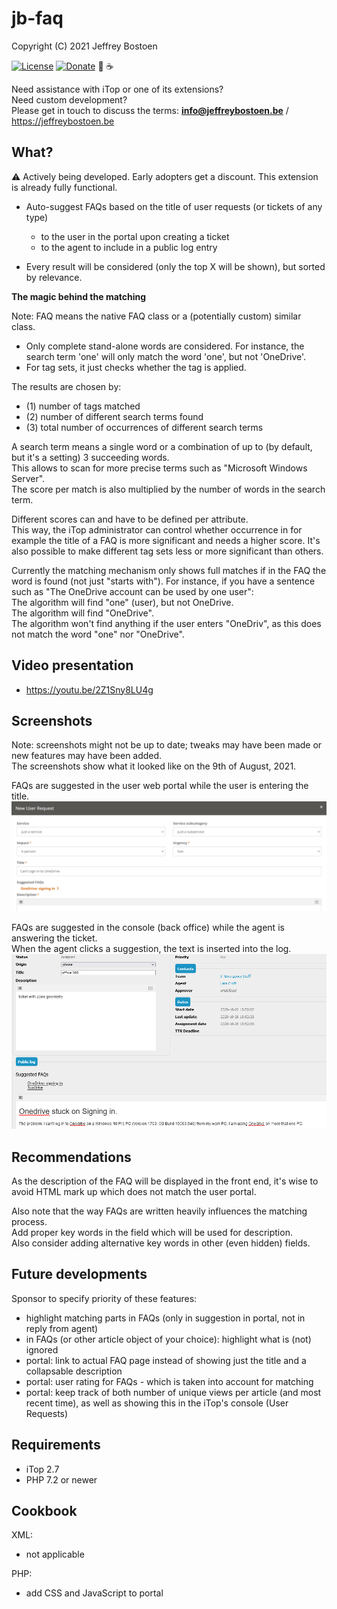 # jb-faq

Copyright (C) 2021 Jeffrey Bostoen

[![License](https://img.shields.io/github/license/jbostoen/iTop-custom-extensions)](https://github.com/jbostoen/iTop-custom-extensions/blob/master/license.md)
[![Donate](https://img.shields.io/badge/Donate-PayPal-green.svg)](https://www.paypal.me/jbostoen)
🍻 ☕

Need assistance with iTop or one of its extensions?  
Need custom development?  
Please get in touch to discuss the terms: **info@jeffreybostoen.be** / https://jeffreybostoen.be

## What?

⚠ Actively being developed. Early adopters get a discount. This extension is already fully functional.

* Auto-suggest FAQs based on the title of user requests (or tickets of any type)
  * to the user in the portal upon creating a ticket
  * to the agent to include in a public log entry

* Every result will be considered (only the top X will be shown), but sorted by relevance.



**The magic behind the matching**

Note: FAQ means the native FAQ class or a (potentially custom) similar class.

* Only complete stand-alone words are considered. For instance, the search term 'one' will only match the word 'one', but not 'OneDrive'.
* For tag sets, it just checks whether the tag is applied.

The results are chosen by:
* (1) number of tags matched
* (2) number of different search terms found
* (3) total number of occurrences of different search terms

A search term means a single word or a combination of up to (by default, but it's a setting) 3 succeeding words.  
This allows to scan for more precise terms such as "Microsoft Windows Server".  
The score per match is also multiplied by the number of words in the search term.

Different scores can and have to be defined per attribute.  
This way, the iTop administrator can control whether occurrence in for example the title of a FAQ is more significant and needs a higher score. 
It's also possible to make different tag sets less or more significant than others.

Currently the matching mechanism only shows full matches if in the FAQ the word is found (not just "starts with").
For instance, if you have a sentence such as "The OneDrive account can be used by one user":  
The algorithm will find "one" (user), but not OneDrive.  
The algorithm will find "OneDrive".  
The algorithm won't find anything if the user enters "OneDriv", as this does not match the word "one" nor "OneDrive".


## Video presentation

* https://youtu.be/2Z1Sny8LU4g

## Screenshots

Note: screenshots might not be up to date; tweaks may have been made or new features may have been added.  
The screenshots show what it looked like on the 9th of August, 2021.

FAQs are suggested in the user web portal while the user is entering the title.  
![Suggested FAQs in user web portal](screenshots/20210809_portal_new_userrequest.png)

FAQs are suggested in the console (back office) while the agent is answering the ticket.  
When the agent clicks a suggestion, the text is inserted into the log.  
![Suggested FAQs in back office](screenshots/20210809_backoffice_userrequest.png)

## Recommendations

As the description of the FAQ will be displayed in the front end, it's wise to avoid HTML mark up which does not match the user portal.

Also note that the way FAQs are written heavily influences the matching process.  
Add proper key words in the field which will be used for description.  
Also consider adding alternative key words in other (even hidden) fields.  


## Future developments

Sponsor to specify priority of these features:

* highlight matching parts in FAQs (only in suggestion in portal, not in reply from agent)
* in FAQs (or other article object of your choice): highlight what is (not) ignored
* portal: link to actual FAQ page instead of showing just the title and a collapsable description
* portal: user rating for FAQs - which is taken into account for matching
* portal: keep track of both number of unique views per article (and most recent time), as well as showing this in the iTop's console (User Requests)


## Requirements

* iTop 2.7
* PHP 7.2 or newer


## Cookbook

XML:
* not applicable

PHP:
* add CSS and JavaScript to portal


